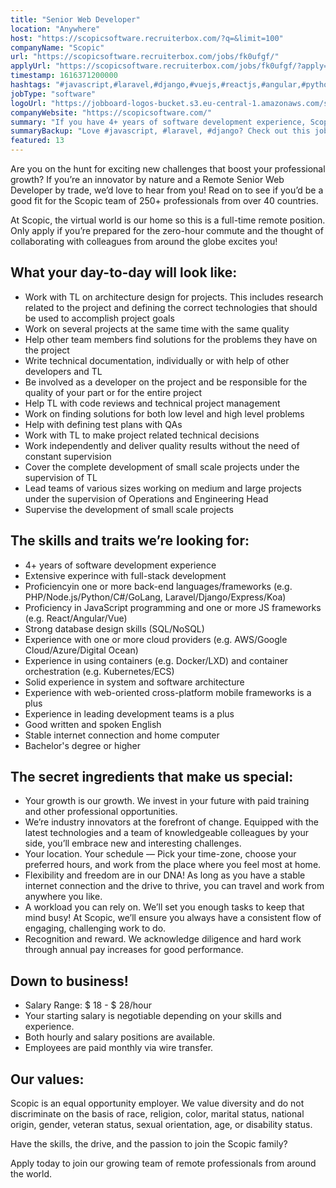 ```yaml
---
title: "Senior Web Developer"
location: "Anywhere"
host: "https://scopicsoftware.recruiterbox.com/?q=&limit=100"
companyName: "Scopic"
url: "https://scopicsoftware.recruiterbox.com/jobs/fk0ufgf/"
applyUrl: "https://scopicsoftware.recruiterbox.com/jobs/fk0ufgf/?apply=true"
timestamp: 1616371200000
hashtags: "#javascript,#laravel,#django,#vuejs,#reactjs,#angular,#python,#golang,#php,#ui/ux"
jobType: "software"
logoUrl: "https://jobboard-logos-bucket.s3.eu-central-1.amazonaws.com/scopic"
companyWebsite: "https://scopicsoftware.com/"
summary: "If you have 4+ years of software development experience, Scopic has a job opening for a Senior Web Developer"
summaryBackup: "Love #javascript, #laravel, #django? Check out this job post!"
featured: 13
---
```


Are you on the hunt for exciting new challenges that boost your professional growth? If you’re an innovator by nature and a Remote Senior Web Developer by trade, we’d love to hear from you! Read on to see if you’d be a good fit for the Scopic team of 250+ professionals from over 40 countries.

At Scopic, the virtual world is our home so this is a full-time remote position. Only apply if you’re prepared for the zero-hour commute and the thought of collaborating with colleagues from around the globe excites you!

## What your day-to-day will look like:

*   Work with TL on architecture design for projects. This includes research related to the project and defining the correct technologies that should be used to accomplish project goals
*   Work on several projects at the same time with the same quality
*   Help other team members find solutions for the problems they have on the project
*   Write technical documentation, individually or with help of other developers and TL
*   Be involved as a developer on the project and be responsible for the quality of your part or for the entire project
*   Help TL with code reviews and technical project management
*   Work on finding solutions for both low level and high level problems
*   Help with defining test plans with QAs
*   Work with TL to make project related technical decisions
*   Work independently and deliver quality results without the need of constant supervision
*   Cover the complete development of small scale projects under the supervision of TL
*   Lead teams of various sizes working on medium and large projects under the supervision of Operations and Engineering Head
*   Supervise the development of small scale projects

## The skills and traits we’re looking for:

*   4+ years of software development experience
*   Extensive experince with full-stack development
*   Proficiencyin one or more back-end languages/frameworks (e.g. PHP/Node.js/Python/C#/GoLang, Laravel/Django/Express/Koa)
*   Proficiency in JavaScript programming and one or more JS frameworks (e.g. React/Angular/Vue)
*   Strong database design skills (SQL/NoSQL)
*   Experience with one or more cloud providers (e.g. AWS/Google Cloud/Azure/Digital Ocean)
*   Experience in using containers (e.g. Docker/LXD) and container orchestration (e.g. Kubernetes/ECS)
*   Solid experience in system and software architecture
*   Experience with web-oriented cross-platform mobile frameworks is a plus
*   Experience in leading development teams is a plus
*   Good written and spoken English
*   Stable internet connection and home computer
*   Bachelor's degree or higher

## The secret ingredients that make us special:

*   Your growth is our growth. We invest in your future with paid training and other professional opportunities.
*   We’re industry innovators at the forefront of change. Equipped with the latest technologies and a team of knowledgeable colleagues by your side, you’ll embrace new and interesting challenges.
*   Your location. Your schedule — Pick your time-zone, choose your preferred hours, and work from the place where you feel most at home.
*   Flexibility and freedom are in our DNA! As long as you have a stable internet connection and the drive to thrive, you can travel and work from anywhere you like.
*   A workload you can rely on. We’ll set you enough tasks to keep that mind busy! At Scopic, we’ll ensure you always have a consistent flow of engaging, challenging work to do.
*   Recognition and reward. We acknowledge diligence and hard work through annual pay increases for good performance.

## Down to business!

*   Salary Range: $ 18 - $ 28/hour
*   Your starting salary is negotiable depending on your skills and experience.
*   Both hourly and salary positions are available.
*   Employees are paid monthly via wire transfer.

## Our values:

Scopic is an equal opportunity employer. We value diversity and do not discriminate on the basis of race, religion, color, marital status, national origin, gender, veteran status, sexual orientation, age, or disability status.

Have the skills, the drive, and the passion to join the Scopic family?

Apply today to join our growing team of remote professionals from around the world.
